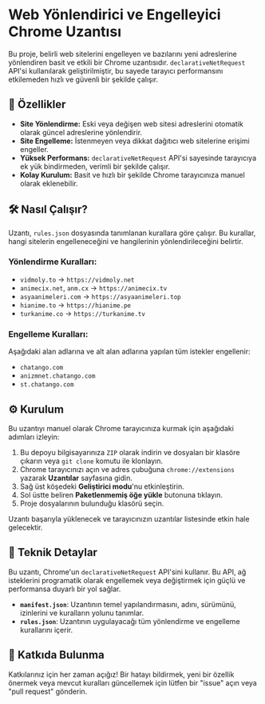 # Web Yönlendirici ve Engelleyici Chrome Uzantısı

Bu proje, belirli web sitelerini engelleyen ve bazılarını yeni adreslerine yönlendiren basit ve etkili bir Chrome uzantısıdır. `declarativeNetRequest` API'si kullanılarak geliştirilmiştir, bu sayede tarayıcı performansını etkilemeden hızlı ve güvenli bir şekilde çalışır.

## 🚀 Özellikler

- **Site Yönlendirme:** Eski veya değişen web sitesi adreslerini otomatik olarak güncel adreslerine yönlendirir.
- **Site Engelleme:** İstenmeyen veya dikkat dağıtıcı web sitelerine erişimi engeller.
- **Yüksek Performans:** `declarativeNetRequest` API'si sayesinde tarayıcıya ek yük bindirmeden, verimli bir şekilde çalışır.
- **Kolay Kurulum:** Basit ve hızlı bir şekilde Chrome tarayıcınıza manuel olarak eklenebilir.

## 🛠️ Nasıl Çalışır?

Uzantı, `rules.json` dosyasında tanımlanan kurallara göre çalışır. Bu kurallar, hangi sitelerin engelleneceğini ve hangilerinin yönlendirileceğini belirtir.

### Yönlendirme Kuralları:

- `vidmoly.to` → `https://vidmoly.net`
- `animecix.net`, `anm.cx` → `https://animecix.tv`
- `asyaanimeleri.com` → `https://asyaanimeleri.top`
- `hianime.to` → `https://hianime.pe`
- `turkanime.co` → `https://turkanime.tv`

### Engelleme Kuralları:

Aşağıdaki alan adlarına ve alt alan adlarına yapılan tüm istekler engellenir:

- `chatango.com`
- `anizmnet.chatango.com`
- `st.chatango.com`

## ⚙️ Kurulum

Bu uzantıyı manuel olarak Chrome tarayıcınıza kurmak için aşağıdaki adımları izleyin:

1.  Bu depoyu bilgisayarınıza `ZIP` olarak indirin ve dosyaları bir klasöre çıkarın veya `git clone` komutu ile klonlayın.
2.  Chrome tarayıcınızı açın ve adres çubuğuna `chrome://extensions` yazarak **Uzantılar** sayfasına gidin.
3.  Sağ üst köşedeki **Geliştirici modu**'nu etkinleştirin.
4.  Sol üstte beliren **Paketlenmemiş öğe yükle** butonuna tıklayın.
5.  Proje dosyalarının bulunduğu klasörü seçin.

Uzantı başarıyla yüklenecek ve tarayıcınızın uzantılar listesinde etkin hale gelecektir.

## 📜 Teknik Detaylar

Bu uzantı, Chrome'un `declarativeNetRequest` API'sini kullanır. Bu API, ağ isteklerini programatik olarak engellemek veya değiştirmek için güçlü ve performansa duyarlı bir yol sağlar.

- **`manifest.json`**: Uzantının temel yapılandırmasını, adını, sürümünü, izinlerini ve kuralların yolunu tanımlar.
- **`rules.json`**: Uzantının uygulayacağı tüm yönlendirme ve engelleme kurallarını içerir.

## 🙏 Katkıda Bulunma

Katkılarınız için her zaman açığız! Bir hatayı bildirmek, yeni bir özellik önermek veya mevcut kuralları güncellemek için lütfen bir "issue" açın veya "pull request" gönderin.
